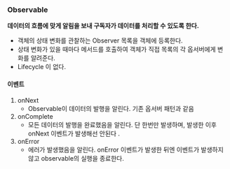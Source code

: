 ### Observable

__데이터의 흐름에 맞게 알림을 보내 구독자가 데이터를 처리할 수 있도록 한다.__

- 객체의 상태 변화를 관찰하는 Observer 목록을 객체에 등록한다.
- 상태 변화가 있을 때마다 메서드를 호출하여 객체가 직접 목록의 각 옵서버에게 변화를 알려준다.
- Lifecycle 이 없다.



#### 이벤트

1. onNext
   - Observable이 데이터의 발행을 알린다. 기존 옵서버 패턴과 같음
2. onComplete
   - 모든 데이터의 발행을 완료했음을 알린다. 단 한번만 발생하며, 발생한 이후 onNext 이벤트가 발생해선 안된다 .
3. onError
   - 에러가 발생했음을 알린다. onError 이벤트가 발생한 뒤엔 이벤트가 발생하지 않고 observable의 실행을 종료한다.
